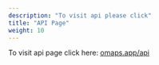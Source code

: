 ```yaml
---
description: "To visit api please click"
title: "API Page"
weight: 10
---
```


To visit api page click here: [omaps.app/api](https://omaps.app/api)
